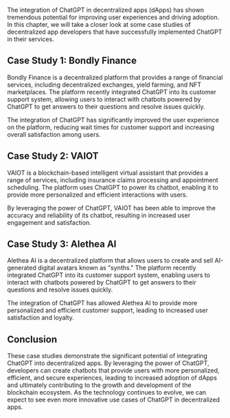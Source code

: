 
The integration of ChatGPT in decentralized apps (dApps) has shown tremendous potential for improving user experiences and driving adoption. In this chapter, we will take a closer look at some case studies of decentralized app developers that have successfully implemented ChatGPT in their services.

Case Study 1: Bondly Finance
----------------------------

Bondly Finance is a decentralized platform that provides a range of financial services, including decentralized exchanges, yield farming, and NFT marketplaces. The platform recently integrated ChatGPT into its customer support system, allowing users to interact with chatbots powered by ChatGPT to get answers to their questions and resolve issues quickly.

The integration of ChatGPT has significantly improved the user experience on the platform, reducing wait times for customer support and increasing overall satisfaction among users.

Case Study 2: VAIOT
-------------------

VAIOT is a blockchain-based intelligent virtual assistant that provides a range of services, including insurance claims processing and appointment scheduling. The platform uses ChatGPT to power its chatbot, enabling it to provide more personalized and efficient interactions with users.

By leveraging the power of ChatGPT, VAIOT has been able to improve the accuracy and reliability of its chatbot, resulting in increased user engagement and satisfaction.

Case Study 3: Alethea AI
------------------------

Alethea AI is a decentralized platform that allows users to create and sell AI-generated digital avatars known as "synths." The platform recently integrated ChatGPT into its customer support system, enabling users to interact with chatbots powered by ChatGPT to get answers to their questions and resolve issues quickly.

The integration of ChatGPT has allowed Alethea AI to provide more personalized and efficient customer support, leading to increased user satisfaction and loyalty.

Conclusion
----------

These case studies demonstrate the significant potential of integrating ChatGPT into decentralized apps. By leveraging the power of ChatGPT, developers can create chatbots that provide users with more personalized, efficient, and secure experiences, leading to increased adoption of dApps and ultimately contributing to the growth and development of the blockchain ecosystem. As the technology continues to evolve, we can expect to see even more innovative use cases of ChatGPT in decentralized apps.
